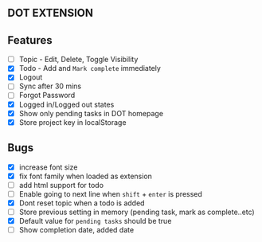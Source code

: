 ## DOT EXTENSION

## Features
- [ ] Topic - Edit, Delete, Toggle Visibility
- [x] Todo - Add and `Mark complete` immediately
- [x] Logout
- [ ] Sync after 30 mins
- [ ] Forgot Password
- [x] Logged in/Logged out states
- [x] Show only pending tasks in DOT homepage
- [x] Store project key in localStorage
## Bugs
- [x] increase font size
- [x] fix font family when loaded as extension
- [ ] add html support for todo
- [ ] Enable going to next line when `shift` + `enter` is pressed
- [x] Dont reset topic when a todo is added
- [ ] Store previous setting in memory (pending task, mark as complete..etc)
- [x] Default value for `pending tasks` should be true
- [ ] Show completion date, added date